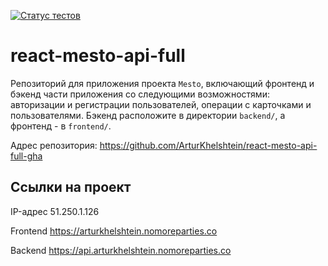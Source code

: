 [![Статус тестов](../../actions/workflows/tests.yml/badge.svg)](../../actions/workflows/tests.yml)

# react-mesto-api-full
Репозиторий для приложения проекта `Mesto`, включающий фронтенд и бэкенд части приложения со следующими возможностями: авторизации и регистрации пользователей, операции с карточками и пользователями. Бэкенд расположите в директории `backend/`, а фронтенд - в `frontend/`. 

Адрес репозитория: https://github.com/ArturKhelshtein/react-mesto-api-full-gha

## Ссылки на проект

IP-адрес 51.250.1.126

Frontend https://arturkhelshtein.nomoreparties.co

Backend https://api.arturkhelshtein.nomoreparties.co
